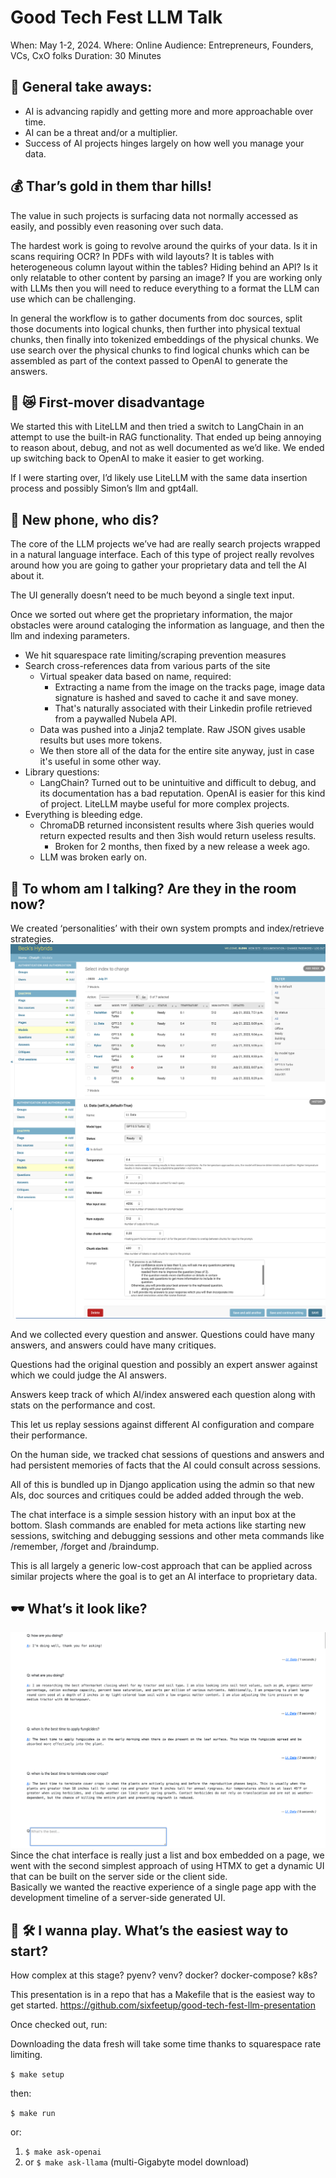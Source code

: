 # Good Tech Fest LLM Talk
When: May 1-2, 2024.
Where: Online
Audience: Entrepreneurs, Founders, VCs, CxO folks
Duration: 30 Minutes



## 👜 General take aways:
- AI is advancing rapidly and getting more and more approachable over time.
- AI can be a threat and/or a multiplier.
- Success of AI projects hinges largely on how well you manage your data.


## 💰 Thar’s gold in them thar hills!

The value in such projects is surfacing data not normally accessed as easily, and possibly even reasoning over such data. 

The hardest work is going to revolve around the quirks of your data.   Is it in scans requiring OCR? In PDFs with wild layouts?  It is tables with heterogeneous column layout within the tables?  Hiding behind an API?  Is it only relatable to other content by parsing an image?  If you are working only with LLMs then you will need to reduce everything to a format the LLM can use which can be challenging.

In general the workflow is to gather documents from doc sources, split those documents into logical chunks, then further into physical textual chunks, then finally into tokenized embeddings of the physical chunks.  We use search over the physical chunks to find logical chunks which can be assembled as part of the context passed to OpenAI to generate the answers.


## 🌈 😿 First-mover disadvantage

We started this with LiteLLM and then tried a switch to LangChain in an attempt to use the built-in RAG functionality. That ended up being annoying to reason about, debug, and not as well documented as we’d like. We ended up switching back to OpenAI to make it easier to get working. 

If I were starting over, I’d likely use LiteLLM with the same data insertion process and possibly Simon’s llm and gpt4all.


## 🤳 New phone, who dis?

The core of the LLM projects we’ve had are really search projects wrapped in a natural language interface.   Each of this type of project really revolves around how you are going to gather your proprietary data and tell the AI about it.

The UI generally doesn’t need to be much beyond a single text input.

Once we sorted out where get the proprietary information, the major obstacles were around cataloging the information as language, and then the llm and indexing parameters.

- We hit squarespace rate limiting/scraping prevention measures
- Search cross-references data from various parts of the site
  - Virtual speaker data based on name, required:
    - Extracting a name from the image on the tracks page, image data signature is hashed and saved to cache it and save money.
    - That's naturally associated with their Linkedin profile retrieved from a paywalled Nubela API.  
  - Data was pushed into a Jinja2 template. Raw JSON gives usable results but uses more tokens.
  - We then store all of the data for the entire site anyway, just in case it's useful in some other way.
- Library questions:
  - LangChain? Turned out to be unintuitive and difficult to debug, and its documentation has a bad reputation. OpenAI is easier for this kind of project. LiteLLM maybe useful for more complex projects. 
- Everything is bleeding edge.
  - ChromaDB returned inconsistent results where 3ish queries would return expected results and then 3ish would return useless results.
    - Broken for 2 months, then fixed by a new release a week ago.
  - LLM was broken early on.

## 👻 To whom am I talking?  Are they in the room now?

We created ‘personalities’ with their own system prompts and index/retrieve strategies.
![models](./images/models.png)
![models](./images/model.png)

And we collected every question and answer.
Questions could have many answers, and answers could have many critiques.

Questions had the original question and possibly an expert answer against which we could judge the AI answers.

Answers keep track of which AI/index answered each question along with stats on the performance and cost.

This let us replay sessions against different AI configuration and compare their performance.

On the human side, we tracked chat sessions of questions and answers and had persistent memories of facts that the AI could consult across sessions.

All of this is bundled up in Django application using the admin so that new AIs, doc sources and critiques could be added added through the web. 


The chat interface is a simple session history with an input box at the bottom.
Slash commands are enabled for meta actions like starting new sessions, switching and debugging sessions and other meta commands like /remember, /forget and /braindump.

This is all largely a generic low-cost approach that can be applied across similar projects where the goal is to get an AI interface to proprietary data.


## 🕶️ What’s it look like?
![Chat Session](./images/chat_session.png)
Since the chat interface is really just a list and box embedded on a page, 
we went with the second simplest approach of using HTMX to get a dynamic UI that can be built 
on the server side or the client side.  
Basically we wanted the reactive experience of a single page app with the development timeline 
of a server-side generated UI.



## 🚧 🛠️ I wanna play.  What’s the easiest way to start?
How complex at this stage?   pyenv? venv? docker? docker-compose? k8s?

This presentation is in a repo that has a Makefile that is the easiest way to get started.
https://github.com/sixfeetup/good-tech-fest-llm-presentation

Once checked out, run:

Downloading the data fresh will take some time thanks to squarespace rate limiting.

`$ make setup`

then: 

`$ make run`

or:

1. `$ make ask-openai` 
2. or `$ make ask-llama` (multi-Gigabyte model download)
